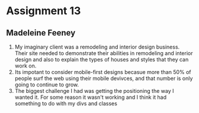 # Assignment 13
## Madeleine Feeney
1. My imaginary client was a remodeling and interior design business. Their site needed to demonstrate their abilities in remodeling and interior design and also to explain the types of houses and styles that they can work on.
2. Its impotant to consider mobile-first designs becasue more than 50% of people surf the web using their mobile devivces, and that number is only going to continue to grow.
3. The biggest challenge I had was getting the positioning the way I wanted it. For some reason it wasn't working and I think it had something to do with my divs and classes
